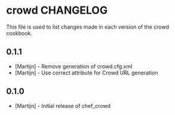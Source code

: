 crowd CHANGELOG
===============

This file is used to list changes made in each version of the crowd cookbook.

0.1.1
-----

- [Martijn] - Remove generation of crowd.cfg.xml
- [Martijn] - Use correct attribute for Crowd URL generation

0.1.0
-----
- [Martijn] - Initial release of chef_crowd
